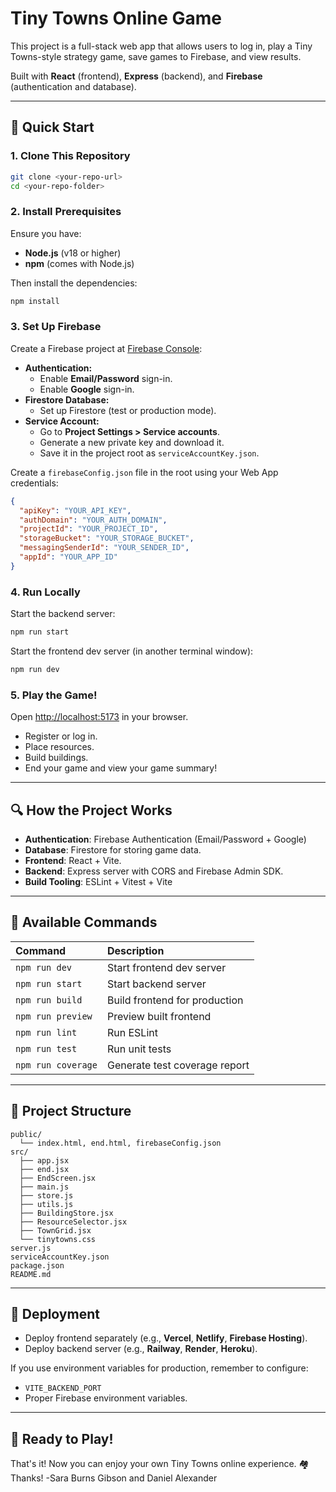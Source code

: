 # Tiny Towns Online Game

This project is a full-stack web app that allows users to log in, play a Tiny Towns-style strategy game, save games to Firebase, and view results.

Built with **React** (frontend), **Express** (backend), and **Firebase** (authentication and database).

---

## 🚀 Quick Start

### 1. Clone This Repository

```bash
git clone <your-repo-url>
cd <your-repo-folder>
```

### 2. Install Prerequisites

Ensure you have:
- **Node.js** (v18 or higher)
- **npm** (comes with Node.js)

Then install the dependencies:

```bash
npm install
```

### 3. Set Up Firebase

Create a Firebase project at [Firebase Console](https://console.firebase.google.com/):

- **Authentication:**
  - Enable **Email/Password** sign-in.
  - Enable **Google** sign-in.
- **Firestore Database:**
  - Set up Firestore (test or production mode).
- **Service Account:**
  - Go to **Project Settings > Service accounts**.
  - Generate a new private key and download it.
  - Save it in the project root as `serviceAccountKey.json`.

Create a `firebaseConfig.json` file in the root using your Web App credentials:

```json
{
  "apiKey": "YOUR_API_KEY",
  "authDomain": "YOUR_AUTH_DOMAIN",
  "projectId": "YOUR_PROJECT_ID",
  "storageBucket": "YOUR_STORAGE_BUCKET",
  "messagingSenderId": "YOUR_SENDER_ID",
  "appId": "YOUR_APP_ID"
}
```

### 4. Run Locally

Start the backend server:

```bash
npm run start
```

Start the frontend dev server (in another terminal window):

```bash
npm run dev
```

### 5. Play the Game!

Open [http://localhost:5173](http://localhost:5173) in your browser.

- Register or log in.
- Place resources.
- Build buildings.
- End your game and view your game summary!


---

## 🔍 How the Project Works

- **Authentication**: Firebase Authentication (Email/Password + Google)
- **Database**: Firestore for storing game data.
- **Frontend**: React + Vite.
- **Backend**: Express server with CORS and Firebase Admin SDK.
- **Build Tooling**: ESLint + Vitest + Vite


---

## 📅 Available Commands

| Command | Description |
| :------ | :---------- |
| `npm run dev` | Start frontend dev server |
| `npm run start` | Start backend server |
| `npm run build` | Build frontend for production |
| `npm run preview` | Preview built frontend |
| `npm run lint` | Run ESLint |
| `npm run test` | Run unit tests |
| `npm run coverage` | Generate test coverage report |

---

## 📖 Project Structure

```plaintext
public/
  └── index.html, end.html, firebaseConfig.json
src/
  ├── app.jsx
  ├── end.jsx
  ├── EndScreen.jsx
  ├── main.js
  ├── store.js
  ├── utils.js
  ├── BuildingStore.jsx
  ├── ResourceSelector.jsx
  ├── TownGrid.jsx
  └── tinytowns.css
server.js
serviceAccountKey.json
package.json
README.md
```


---

## 🚪 Deployment

- Deploy frontend separately (e.g., **Vercel**, **Netlify**, **Firebase Hosting**).
- Deploy backend server (e.g., **Railway**, **Render**, **Heroku**).

If you use environment variables for production, remember to configure:
- `VITE_BACKEND_PORT`
- Proper Firebase environment variables.

---

## 💪 Ready to Play!

That's it! Now you can enjoy your own Tiny Towns online experience. 🏘️ Thanks! -Sara Burns Gibson and Daniel Alexander
